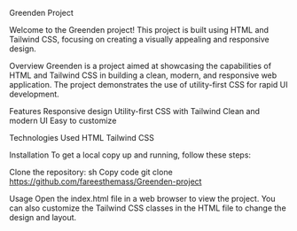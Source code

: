 Greenden Project

Welcome to the Greenden project! This project is built using HTML and Tailwind CSS, focusing on creating a visually appealing and responsive design.

Overview
Greenden is a project aimed at showcasing the capabilities of HTML and Tailwind CSS in building a clean, modern, and responsive web application. The project demonstrates the use of utility-first CSS for rapid UI development.

Features
Responsive design
Utility-first CSS with Tailwind
Clean and modern UI
Easy to customize

Technologies Used
HTML
Tailwind CSS

Installation
To get a local copy up and running, follow these steps:

Clone the repository:
sh
Copy code
git clone https://github.com/fareesthemass/Greenden-project

Usage
Open the index.html file in a web browser to view the project. You can also customize the Tailwind CSS classes in the HTML file to change the design and layout.

